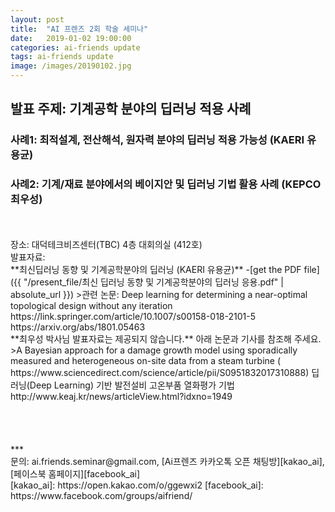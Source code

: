 ```yaml
---
layout: post
title:  "AI 프렌즈 2회 학술 세미나"
date:   2019-01-02 19:00:00
categories: ai-friends update
tags: ai-friends update
image: /images/20190102.jpg
---
```



## 발표 주제: **기계공학 분야의 딥러닝 적용 사례**
  ### 사례1: 최적설계, 전산해석, 원자력 분야의 딥러닝 적용 가능성 (KAERI 유용균)
  ### 사례2: 기계/재료 분야에서의 베이지안 및 딥러닝 기법 활용 사례 (KEPCO 최우성)
</br>  
</br>  
  장소: 대덕테크비즈센터(TBC) 4층 대회의실 (412호)
</br>  
발표자료:
</br>  
**최신딥러닝 동향 및 기계공학분야의 딥러닝 (KAERI 유용균)**
-[get the PDF file]({{ "/present_file/최신 딥러닝 동향 및 기계공학분야의 딥러닝 응용.pdf" | absolute_url }})
>관련 논문: Deep learning for determining a near-optimal topological design without any iteration
 https://link.springer.com/article/10.1007/s00158-018-2101-5  
 https://arxiv.org/abs/1801.05463
</br>  
**최우성 박사님 발표자료는 제공되지 않습니다.** 아래 논문과 기사를 참조해 주세요.
>A Bayesian approach for a damage growth model using sporadically measured and heterogeneous on-site data from a steam turbine ( https://www.sciencedirect.com/science/article/pii/S0951832017310888)  
  딥러닝(Deep Learning) 기반 발전설비 고온부품 열화평가 기법 http://www.keaj.kr/news/articleView.html?idxno=1949
</br>  
</br>  
</br>  
</br>  
</br>  
***
</br>  
문의: ai.friends.seminar@gmail.com,
[Ai프렌즈 카카오톡 오픈 채팅방][kakao_ai],
[페이스북 홈페이지][facebook_ai]
</br>  
[kakao_ai]:     https://open.kakao.com/o/ggewxi2
[facebook_ai]:  https://www.facebook.com/groups/aifriend/
